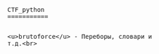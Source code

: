 <html><head></head><body><pre style="word-wrap: break-word; white-space: pre-wrap;">
CTF_python
===========


&lt;u&gt;brutoforce&lt;/u&gt; - Переборы, словари и т.д.&lt;br&gt;


</pre></body></html>